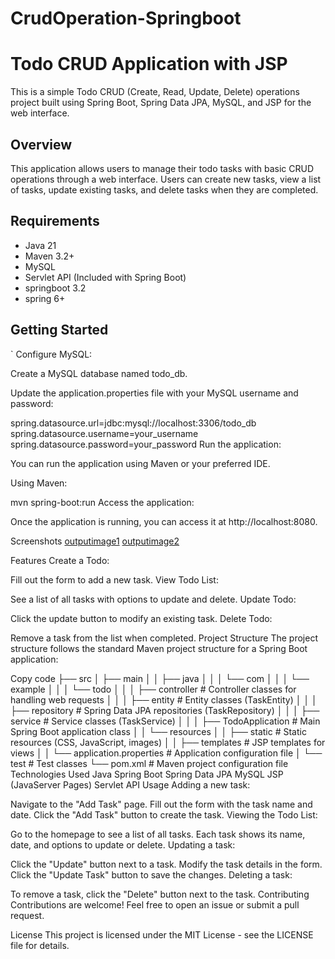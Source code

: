 # CrudOperation-Springboot

# Todo CRUD Application with JSP

This is a simple Todo CRUD (Create, Read, Update, Delete) operations project built using Spring Boot, Spring Data JPA, MySQL, and JSP for the web interface.

## Overview

This application allows users to manage their todo tasks with basic CRUD operations through a web interface. Users can create new tasks, view a list of tasks, update existing tasks, and delete tasks when they are completed.

## Requirements

- Java 21
- Maven 3.2+
- MySQL
- Servlet API (Included with Spring Boot)
- springboot 3.2
- spring 6+ 

## Getting Started
   `
Configure MySQL:

Create a MySQL database named todo_db.

Update the application.properties file with your MySQL username and password:


spring.datasource.url=jdbc:mysql://localhost:3306/todo_db
spring.datasource.username=your_username
spring.datasource.password=your_password
Run the application:

You can run the application using Maven or your preferred IDE.

Using Maven:

mvn spring-boot:run
Access the application:

Once the application is running, you can access it at http://localhost:8080.

Screenshots
[outputimage1](https://github.com/MAGESH208090/CrudOperation-Springboot/assets/88923683/96acd080-2160-4e0f-a314-420306d14645)
[outputimage2](https://github.com/MAGESH208090/CrudOperation-Springboot/assets/88923683/2b0ffc94-038e-4bbe-af0f-d2c96b75cd5c)




Features
Create a Todo:

Fill out the form to add a new task.
View Todo List:

See a list of all tasks with options to update and delete.
Update Todo:

Click the update button to modify an existing task.
Delete Todo:

Remove a task from the list when completed.
Project Structure
The project structure follows the standard Maven project structure for a Spring Boot application:


Copy code
├── src
│   ├── main
│   │   ├── java
│   │   │   └── com
│   │   │       └── example
│   │   │           └── todo
│   │   │               ├── controller      # Controller classes for handling web requests
│   │   │               ├── entity          # Entity classes (TaskEntity)
│   │   │               ├── repository      # Spring Data JPA repositories (TaskRepository)
│   │   │               ├── service         # Service classes (TaskService)
│   │   │               ├── TodoApplication # Main Spring Boot application class
│   │   └── resources
│   │       ├── static                      # Static resources (CSS, JavaScript, images)
│   │       ├── templates                   # JSP templates for views
│   │       └── application.properties      # Application configuration file
│   └── test                                # Test classes
└── pom.xml                                # Maven project configuration file
Technologies Used
Java
Spring Boot
Spring Data JPA
MySQL
JSP (JavaServer Pages)
Servlet API
Usage
Adding a new task:

Navigate to the "Add Task" page.
Fill out the form with the task name and date.
Click the "Add Task" button to create the task.
Viewing the Todo List:

Go to the homepage to see a list of all tasks.
Each task shows its name, date, and options to update or delete.
Updating a task:

Click the "Update" button next to a task.
Modify the task details in the form.
Click the "Update Task" button to save the changes.
Deleting a task:

To remove a task, click the "Delete" button next to the task.
Contributing
Contributions are welcome! Feel free to open an issue or submit a pull request.

License
This project is licensed under the MIT License - see the LICENSE file for details.
